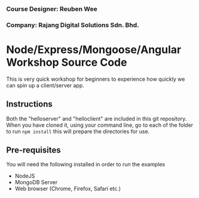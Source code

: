 ### Course Designer: Reuben Wee
### Company: Rajang Digital Solutions Sdn. Bhd.

# Node/Express/Mongoose/Angular Workshop Source Code

This is very quick workshop for beginners to experience how quickly we can spin up a client/server app.  

## Instructions

Both the "helloserver" and "helloclient" are included in this git repository. When you have cloned it, using your command line, go to each of the folder to run `npm install` this will prepare the directories for use.

## Pre-requisites

You will need the following installed in order to run the examples

* NodeJS
* MongoDB Server
* Web browser (Chrome, Firefox, Safari etc.)
